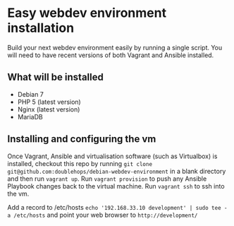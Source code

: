 Easy webdev environment installation
==============

Build your next webdev environment easily by running a single script. You will need to have recent versions of both Vagrant and Ansible installed.

## What will be installed
- Debian 7
- PHP 5 (latest version)
- Nginx (latest version)
- MariaDB

## Installing and configuring the vm
Once Vagrant, Ansible and virtualisation software (such as Virtualbox) is installed, checkout this repo by running `git clone git@github.com:doublehops/debian-webdev-environment` in a blank directory and then run `vagrant up`. Run `vagrant provision` to push any Ansible Playbook changes back to the virtual machine. Run `vagrant ssh` to ssh into the vm.

Add a record to /etc/hosts `echo '192.168.33.10 development' | sudo tee -a /etc/hosts` and point your web browser to `http://development/`
